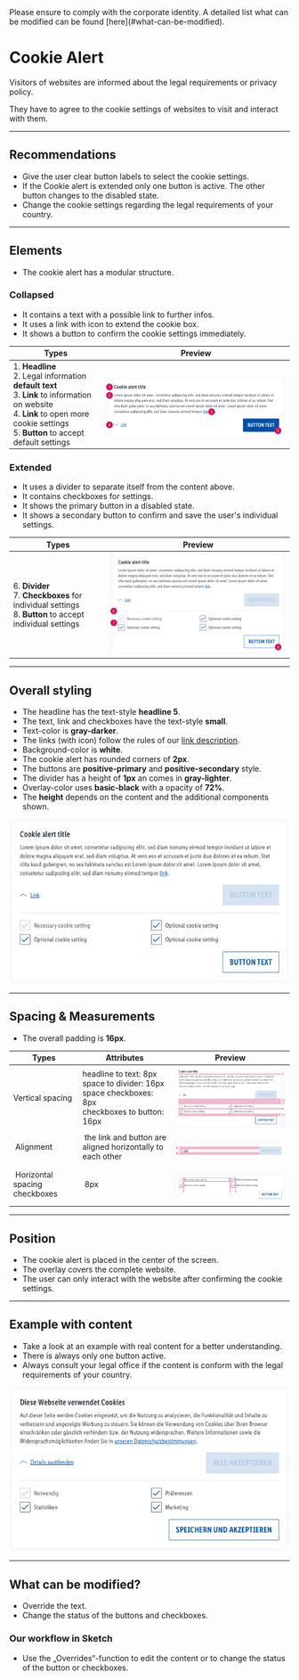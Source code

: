 <AlertInfo alertHeadline="Modifiable">
Please ensure to comply with the corporate identity. A detailed list what can be modified can be found [here](#what-can-be-modified).
</AlertInfo>

# Cookie Alert

Visitors of websites are informed about the legal requirements or privacy policy.

They have to agree to the cookie settings of websites to visit and interact with them.

---

## Recommendations

- Give the user clear button labels to select the cookie settings.
- If the Cookie alert is extended only one button is active. The other button changes to the disabled state.
- Change the cookie settings regarding the legal requirements of your country.

---

## Elements

- The cookie alert has a modular structure.

### Collapsed

- It contains a text with a possible link to further infos.
- It uses a link with icon to extend the cookie box.
- It shows a button to confirm the cookie settings immediately.

| Types | Preview |
|---|---|
| 1. **Headline**<br>2. Legal information **default text**<br>3. **Link** to information on website<br>4. **Link** to open more cookie settings<br>5. **Button** to accept default settings | ![cookie collapsed](assets/collapsed@1x.png) |

### Extended

- It uses a divider to separate itself from the content above.
- It contains checkboxes for settings.
- It shows the primary button in a disabled state.
- It shows a secondary button to confirm and save the user's individual settings.

| Types | Preview |
|---|---|
| 6. **Divider**<br>7. **Checkboxes** for individual settings<br>8. **Button** to accept individual settings | ![cookie extended](assets/extended@1x.png) |

---

## Overall styling

- The headline has the text-style **headline 5**.
- The text, link and checkboxes have the text-style **small**.
- Text-color is **gray-darker**.
- The links (with icon) follow the rules of our [link description](../../General/Link/Link.md).
- Background-color is **white**.
- The cookie alert has rounded corners of **2px**.
- The buttons are **positive-primary** and **positive-secondary** style.
- The divider has a height of **1px** an comes in **gray-lighter**.
- Overlay-color uses **basic-black** with a opacity of **72%**.
- The **height** depends on the content and the additional components shown.


![complete cookie alert](assets/complete@1x.png)

---

## Spacing & Measurements

- The overall padding is **16px**.

| Types | Attributes | Preview |
|---|---|---|
| Vertical spacing | headline to text: 8px <br> space to divider: 16px <br> space checkboxes: 8px <br> checkboxes to button: 16px | ![vertical spacing](assets/measurements/vertical-spacing@1x.png) |
| Alignment | the link and button are aligned horizontally to each other | ![link vertical spacing](assets/measurements/link-vertical-spacing@1x.png) |
| Horizontal spacing checkboxes | 8px | ![checkboxes vertical spacing](assets/measurements/checkboxes-horizontal-spacing@1x.png) |

---

## Position

- The cookie alert is placed in the center of the screen.
- The overlay covers the complete website.
- The user can only interact with the website after confirming the cookie settings.

---

## Example with content

- Take a look at an example with real content for a better understanding.
- There is always only one button active.
- Always consult your legal office if the content is conform with the legal requirements of your country.

![Example cookie alert](assets/content-example@1x.png)

---

## What can be modified?

- Override the text.
- Change the status of the buttons and checkboxes.

### Our workflow in Sketch

- Use the „Overrides“-function to edit the content or to change the status of the button or checkboxes.
